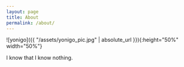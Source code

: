 ```yaml
---
layout: page
title: About
permalink: /about/
---
```


![yonigo]({{ "/assets/yonigo_pic.jpg" | absolute_url }}){:height="50%" width="50%"}

I know that I know nothing.
